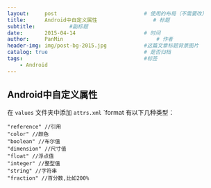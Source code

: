 ```yaml
---
layout:     post                            # 使用的布局（不需要改）
title:      Android中自定义属性                  # 标题
subtitle:           #副标题
date:       2015-04-14                      # 时间
author:     PanMin                              # 作者
header-img: img/post-bg-2015.jpg            #这篇文章标题背景图片
catalog: true                               # 是否归档
tags:                                       #标签
    - Android
---
```



## Android中自定义属性
在 `values` 文件夹中添加 `attrs.xml` 
`format 有以下几种类型：
```
"reference" //引用  
"color" //颜色  
"boolean" //布尔值  
"dimension" //尺寸值  
"float" //浮点值  
"integer" //整型值  
"string" //字符串  
"fraction" //百分数,比如200%  
```